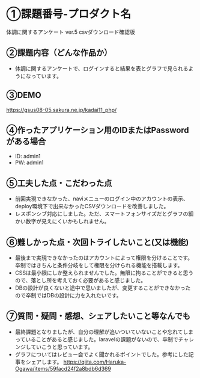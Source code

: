 # ①課題番号-プロダクト名

体調に関するアンケート ver.5 csvダウンロード確認版

## ②課題内容（どんな作品か）

- 体調に関するアンケートで、ログインすると結果を表とグラフで見られるようになっています。

## ③DEMO

https://gsus08-05.sakura.ne.jp/kadai11_php/

## ④作ったアプリケーション用のIDまたはPasswordがある場合

- ID: admin1
- PW: admin1

## ⑤工夫した点・こだわった点

- 前回実現できなかった、naviメニューのログイン中のアカウントの表示、deploy環境下で出来なかったCSVダウンロードを改善しました。
- レスポンシブ対応にしました。ただ、スマートフォンサイズだとグラフの細かい数字が見えにくいかもしれません。

## ⑥難しかった点・次回トライしたいこと(又は機能)

- 最後まで実現できなかったのはアカウントによって権限を分けることです。卒制ではきちんと条件分岐をして権限を分けられる機能を搭載します。
- CSSは最小限にしか整えられませんでした。無限に拘ることができると思うので、落とし所を考えておく必要があると感じました。
- DBの設計が良くないと途中で思いましたが、変更することができなかったので卒制ではDBの設計に力を入れたいです。

## ⑦質問・疑問・感想、シェアしたいこと等なんでも

- 最終課題となりましたが、自分の理解が追いついていないことや忘れてしまっていることがあると感じました。laravelの課題がないので、卒制でチャレンジしていこうと思っています。
- グラフについてはレビュー会でよく聞かれるポイントでした。参考にした記事をシェアします。
https://qiita.com/Haruka-Ogawa/items/59facd24f2a8bdb6d369
